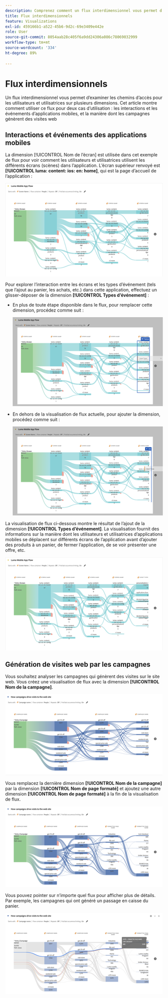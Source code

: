 ```yaml
---
description: Comprenez comment un flux interdimensionnel vous permet d’examiner les chemins d’accès des utilisateurs sur différentes dimensions.
title: Flux interdimensionnels
feature: Visualizations
exl-id: 459166b1-a522-45b6-9d2c-69e3409e442e
role: User
source-git-commit: 8054aab28c405f6a9dd24306a086c78069032999
workflow-type: tm+mt
source-wordcount: '334'
ht-degree: 89%

---
```


# Flux interdimensionnels

Un flux interdimensionnel vous permet d’examiner les chemins d’accès pour les utilisateurs et utilisatrices sur plusieurs dimensions. Cet article montre comment utiliser ce flux pour deux cas d’utilisation : les interactions et les événements d’applications mobiles, et la manière dont les campagnes génèrent des visites web

<!--
A dimension label at the top of each Flow column makes using multiple dimensions in a flow visualization more intuitive:

![An intero-dimensional flow highlighting multiple dimensions including Product, Page, OS version, and Time Spent.](assets/flow.png)
-->

## Interactions et événements des applications mobiles

La dimension [!UICONTROL Nom de l’écran] est utilisée dans cet exemple de flux pour voir comment les utilisateurs et utilisatrices utilisent les différents écrans (scènes) dans l’application. L’écran supérieur renvoyé est **[!UICONTROL luma: content: ios: en: home]**, qui est la page d’accueil de l’application :

![Flux affichant l’élément ajouté.](assets/flowapp.png)

Pour explorer l’interaction entre les écrans et les types d’événement (tels que l’ajout au panier, les achats, etc.) dans cette application, effectuez un glisser-déposer de la dimension **[!UICONTROL Types d’événement]** :

* En plus de toute étape disponible dans le flux, pour remplacer cette dimension, procédez comme suit :

  ![Flux présentant la dimension Page placée dans plusieurs zones.](assets/flowapp-replace.png)

* En dehors de la visualisation de flux actuelle, pour ajouter la dimension, procédez comme suit :

  ![Flux affichant la dimension Page placée dans l’espace blanc à la fin.](assets/flowapp-add.png)

La visualisation de flux ci-dessous montre le résultat de l’ajout de la dimension **[!UICONTROL Types d’événement]**. La visualisation fournit des informations sur la manière dont les utilisateurs et utilisatrices d’applications mobiles se déplacent sur différents écrans de l’application avant d’ajouter des produits à un panier, de fermer l’application, de se voir présenter une offre, etc.

![Flux affichant les résultats de la dimension Page en haut de la liste.](assets/flowapp-result.png)

## Génération de visites web par les campagnes

Vous souhaitez analyser les campagnes qui génèrent des visites sur le site web. Vous créez une visualisation de flux avec la dimension **[!UICONTROL Nom de la campagne]**.

![Dimension du nom de la campagne web de flux](assets/flowweb.png)

Vous remplacez la dernière dimension **[!UICONTROL Nom de la campagne]** par la dimension **[!UICONTROL Nom de page formaté]** et ajoutez une autre dimension **[!UICONTROL Nom de page formaté]** à la fin de la visualisation de flux.

![Nom de campagne web de flux et dimension de page web](assets/flowweb-replace.png)

Vous pouvez pointer sur n’importe quel flux pour afficher plus de détails. Par exemple, les campagnes qui ont généré un passage en caisse du panier.

![Nom de campagne web de flux et pointage sur la dimension de page web](assets/flowweb-hover.png)
